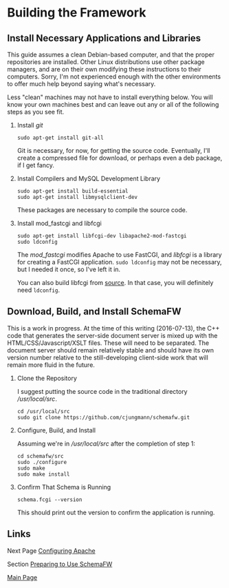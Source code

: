 # Building the Framework

## Install Necessary Applications and Libraries

This guide assumes a clean Debian-based computer, and that the proper repositories
are installed.  Other Linux distributions use other package managers, and are on
their own modifying these instructions to their computers.  Sorry, I'm not 
experienced enough with the other environments to offer much help beyond saying
what's necessary.

Less "clean" machines may not have to install everything below.  You will know your
own machines best and can leave out any or all of the following steps as you see fit.

1. Install _git_
   
   ~~~
   sudo apt-get install git-all
   ~~~
   
   Git is necessary, for now, for getting the source code.  Eventually, I'll
   create a compressed file for download, or perhaps even a deb package, if I
   get fancy.

2. Install Compilers and MySQL Development Library
   
   ~~~
   sudo apt-get install build-essential
   sudo apt-get install libmysqlclient-dev
   ~~~

   These packages are necessary to compile the source code.
    
3. Install mod_fastcgi and libfcgi
   
   ~~~
   sudo apt-get install libfcgi-dev libapache2-mod-fastcgi
   sudo ldconfig
   ~~~
   
   The _mod_fastcgi_ modifies Apache to use FastCGI, and _libfcgi_ is a library
   for creating a FastCGI application.  `sudo ldconfig` may not be necessary, but
   I needed it once, so I've left it in.

   You can also build libfcgi from [source](https://github.com/FastCGI-Archives/FastCGI.com/blob/master/original_snapshot/fcgi-2.4.1-SNAP-0910052249.tar.gz?raw=true).
   In that case, you will definitely need `ldconfig`.
    
## Download, Build, and Install SchemaFW

This is a work in progress.  At the time of this writing (2016-07-13), the C++ code
that generates the server-side document server is mixed up with the
HTML/CSS/Javascript/XSLT files.  These will need to be separated.  The document
server should remain relatively stable and should have its own version number
relative to the still-developing client-side work that will remain more fluid
in the future.

1. Clone the Repository
   
   I suggest putting the source code in the traditional directory _/usr/local/src_.
   
   ~~~
   cd /usr/local/src
   sudo git clone https://github.com/cjungmann/schemafw.git
   ~~~

2. Configure, Build, and Install
   
   Assuming we're in _/usr/local/src_ after the completion of step 1:
   
   ~~~
   cd schemafw/src
   sudo ./configure
   sudo make
   sudo make install
   ~~~

3. Confirm That Schema is Running
   
   ~~~
   schema.fcgi --version
   ~~~

   This should print out the version to confirm the application is running.

## Links

Next Page [Configuring Apache](ConfiguringApache.md)

Section [Preparing to Use SchemaFW](PreparingToUseSchemaFW.md)

[Main Page](UserGuide.md)

